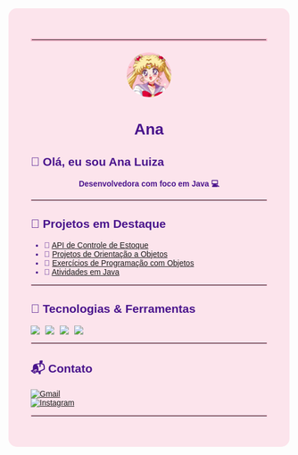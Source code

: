 <!-- 🌸 Perfil em tons rosa pastel -->

<div style="background: #fce4ec; padding: 40px; border-radius: 15px; color: #4a148c; font-family: Arial, sans-serif;">

<!-- Linha rosa e nome com personagem anime -->
<hr style="border: 2px solid #f8bbd0; margin-bottom: 20px;" />

<div align="center">

  <!-- Personagem de anime -->
  <img src="https://raw.githubusercontent.com/analindamara/analindamara/main/download.jpg" alt="Anime Girl" width="80" style="border-radius: 50%;" />

  <!-- Nome -->
  <h1>Ana</h1>

</div>

## 🌷 Olá, eu sou Ana Luiza

<p align="center"><strong>Desenvolvedora com foco em Java 💻</strong></p>

<hr style="border: 1px solid #f8bbd0;" />

## 📂 Projetos em Destaque

- 💖 [API de Controle de Estoque](https://github.com/analindamara/Api_ControleEstoque)  
- 💖 [Projetos de Orientação a Objetos](https://github.com/analindamara/orientacaoAobjeto)  
- 💖 [Exercícios de Programação com Objetos](https://github.com/analindamara/Objeto)  
- 💖 [Atividades em Java](https://github.com/analindamara/atividadesJAVA)  

<hr style="border: 1px solid #f8bbd0;" />

## 🧰 Tecnologias & Ferramentas

<div style="display: flex; flex-wrap: wrap; gap: 10px;">

  <img src="https://img.shields.io/badge/Java-F48FB1?style=for-the-badge&logo=java&logoColor=white"/>
  <img src="https://img.shields.io/badge/GitHub-F06292?style=for-the-badge&logo=github&logoColor=white"/>
  <img src="https://img.shields.io/badge/Git-EC407A?style=for-the-badge&logo=git&logoColor=white"/>
  <img src="https://img.shields.io/badge/OOP-CE93D8?style=for-the-badge&logo=code&logoColor=white"/>

</div>

<hr style="border: 1px solid #f8bbd0;" />

## 📬 Contato

[![Gmail](https://img.shields.io/badge/Gmail-F48FB1?style=for-the-badge&logo=gmail&logoColor=white)](mailto:anagomes360luiza@gmail.com)  
[![Instagram](https://img.shields.io/badge/@_analuxrz-F06292?style=for-the-badge&logo=instagram&logoColor=white)](https://www.instagram.com/_analuxrz)

<hr style="border: 1px solid #f8bbd0;" />

</div>

